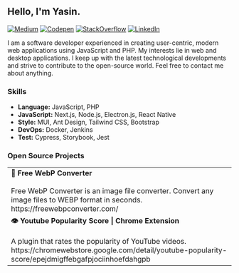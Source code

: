 ## Hello, I'm Yasin.

[![Medium](https://img.shields.io/badge/medium-000000?logo=medium&style=flat&logoColor=white)](https://medium.com/@yasgo)
[![Codepen](https://img.shields.io/badge/codepen-1f2025?logo=codepen&style=flat&logoColor=white)](https://codepen.io/yasgo)
[![StackOverflow](https://img.shields.io/badge/stackoverflow-f48024?logo=stackoverflow&style=flat&logoColor=white)](https://stackoverflow.com/users/6172769/yasgo)
[![LinkedIn](https://img.shields.io/badge/linkedin-0377b5?logo=linkedin&style=flat)](https://www.linkedin.com/in/yasinburakkalkan/)

I am a software developer experienced in creating user-centric, modern web applications using JavaScript and PHP. My interests lie in web and desktop applications. I keep up with the latest technological developments and strive to contribute to the open-source world. Feel free to contact me about anything.


### Skills

-  **Language:**  JavaScript, PHP
-  **JavaScript:**  Next.js, Node.js, Electron.js, React Native
-  **Style:**  MUI, Ant Design, Tailwind CSS, Bootstrap
-  **DevOps:**  Docker, Jenkins
-  **Test:**  Cypress, Storybook, Jest

### Open Source Projects

<table>
  <tbody>
    <tr>
      <td>
        <b>🦎 Free WebP Converter</b>
        <br />
        <br />
        Free WebP Converter is an image file converter. Convert any image files to WEBP format in seconds.
        <br />
        https://freewebpconverter.com/
      </td>
    </tr>
    <tr>
      <td>
        <b>👁 Youtube Popularity Score | Chrome Extension</b>
        <br />
        <br />
        A plugin that rates the popularity of YouTube videos.
        <br />
        https://chromewebstore.google.com/detail/youtube-popularity-score/epejdmigffebgafpjociinhoefdahgpb
      </td>
    </tr>
  </tbody>
</table>
